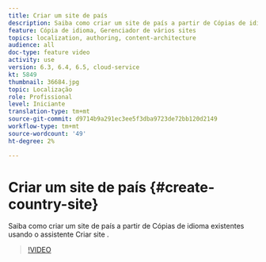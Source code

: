 ```yaml
---
title: Criar um site de país
description: Saiba como criar um site de país a partir de Cópias de idioma existentes usando o assistente Criar site .
feature: Cópia de idioma, Gerenciador de vários sites
topics: localization, authoring, content-architecture
audience: all
doc-type: feature video
activity: use
version: 6.3, 6.4, 6.5, cloud-service
kt: 5849
thumbnail: 36684.jpg
topic: Localização
role: Profissional
level: Iniciante
translation-type: tm+mt
source-git-commit: d9714b9a291ec3ee5f3dba9723de72bb120d2149
workflow-type: tm+mt
source-wordcount: '49'
ht-degree: 2%

---
```



# Criar um site de país {#create-country-site}

Saiba como criar um site de país a partir de Cópias de idioma existentes usando o assistente Criar site .

>[!VIDEO](https://video.tv.adobe.com/v/36684?quality=12&learn=on)
